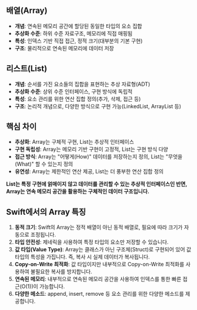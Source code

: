 ## 배열(Array)

- **개념**: 연속된 메모리 공간에 할당된 동일한 타입의 요소 집합
- **추상화 수준**: 하위 수준 자료구조, 메모리에 직접 매핑됨
- **특성**: 인덱스 기반 직접 접근, 정적 크기(대부분의 기본 구현)
- **구조**: 물리적으로 연속된 메모리에 데이터 저장

## 리스트(List)

- **개념**: 순서를 가진 요소들의 집합을 표현하는 추상 자료형(ADT)
- **추상화 수준**: 상위 수준 인터페이스, 구현 방식에 독립적
- **특성**: 요소 관리를 위한 연산 집합 정의(추가, 삭제, 접근 등)
- **구조**: 논리적 개념으로, 다양한 방식으로 구현 가능(LinkedList, ArrayList 등)

## 핵심 차이

- **추상화**: Array는 구체적 구현, List는 추상적 인터페이스
- **구현 독립성**: Array는 메모리 기반 구현이 고정적, List는 구현 방식 다양
- **접근 방식**: Array는 "어떻게(How)" 데이터를 저장하는지 정의, List는 "무엇을(What)" 할 수 있는지 정의
- **유연성**: Array는 제한적인 연산 제공, List는 더 풍부한 연산 집합 정의

**List는 특정 구현에 얽매이지 않고 데이터를 관리할 수 있는 추상적 인터페이스인 반면, Array는 연속 메모리 공간을 활용하는 구체적인 데이터 구조입니다.**

## Swift에서의 Array 특징

1. **동적 크기**: Swift의 Array는 정적 배열이 아닌 동적 배열로, 필요에 따라 크기가 자동으로 조정됩니다.
2. **타입 안전성**: 제네릭을 사용하여 특정 타입의 요소만 저장할 수 있습니다.
3. **값 타입(Value Type)**: Array는 클래스가 아닌 구조체(Struct)로 구현되어 있어 값 타입의 특성을 가집니다. 즉, 복사 시 실제 데이터가 복사됩니다.
4. **Copy-on-Write 최적화**: 값 타입이지만 내부적으로 Copy-on-Write 최적화를 사용하여 불필요한 복사를 방지합니다.
5. **연속된 메모리**: 내부적으로 연속된 메모리 공간을 사용하여 인덱스를 통한 빠른 접근(O(1))이 가능합니다.
6. **다양한 메소드**: append, insert, remove 등 요소 관리를 위한 다양한 메소드를 제공합니다.
